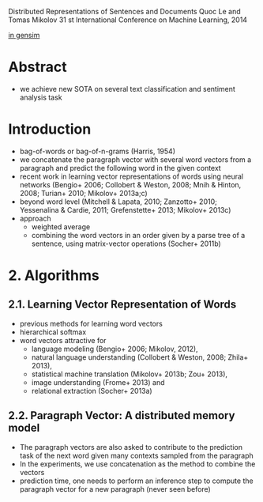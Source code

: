 Distributed Representations of Sentences and Documents
Quoc Le and Tomas Mikolov
31 st International Conference on Machine Learning, 2014

[in gensim](https://radimrehurek.com/gensim/models/doc2vec.html)

# Abstract

* we achieve new SOTA on several text classification and sentiment analysis task

# Introduction

* bag-of-words or bag-of-n-grams (Harris, 1954)
* we concatenate the paragraph vector with several word vectors from a
  paragraph and predict the following word in the given context
* recent work in learning vector representations of words using neural networks
  (Bengio+ 2006; Collobert & Weston, 2008; Mnih & Hinton, 2008; Turian+ 2010;
  Mikolov+ 2013a;c)
* beyond word level
  (Mitchell & Lapata, 2010; Zanzotto+ 2010; Yessenalina & Cardie, 2011;
  Grefenstette+ 2013; Mikolov+ 2013c)
* approach
  * weighted average
  * combining the word vectors in an order given by a parse tree of a sentence,
    using matrix-vector operations (Socher+ 2011b)

# 2. Algorithms

## 2.1. Learning Vector Representation of Words

* previous methods for learning word vectors
* hierarchical softmax
* word vectors attractive for
  * language modeling (Bengio+ 2006; Mikolov, 2012),
  * natural language understanding (Collobert & Weston, 2008; Zhila+ 2013),
  * statistical machine translation (Mikolov+ 2013b; Zou+ 2013),
  * image understanding (Frome+ 2013) and
  * relational extraction (Socher+ 2013a)

## 2.2. Paragraph Vector: A distributed memory model

* The paragraph vectors are also asked to contribute to the prediction task of
  the next word given many contexts sampled from the paragraph
* In the experiments, we use concatenation as the method to combine the vectors
* prediction time, one needs to perform an inference step to
  compute the paragraph vector for a new paragraph (never seen before)

